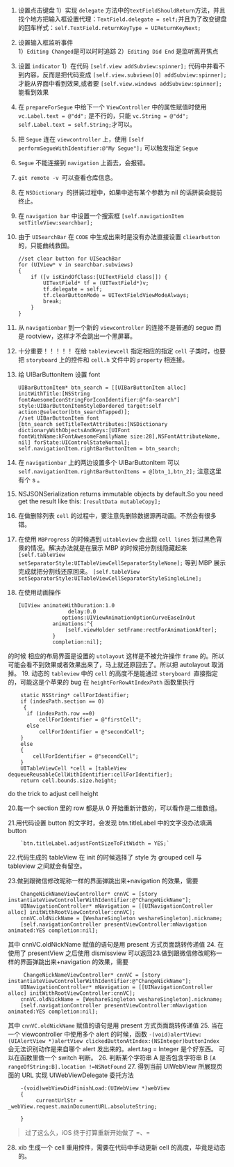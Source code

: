 1. 设置点击键盘
	1）实现 `delegate` 方法中的`textFieldShouldReturn`方法，并且找个地方把输入框设置代理：`TextField.delegate = self;`并且为了改变键盘的回车样式：`self.TextField.returnKeyType = UIReturnKeyNext;`
2. 设置输入框监听事件	
	1）`Editing Changed`是可以时时追踪
	2）`Editing Did End` 是监听离开焦点
3. 设置 `indicator`
	1）在代码
		 `[self.view addSubview:spinner];`
	   代码中并看不到内容，反而是把代码变成
	    	 `[self.view.subviews[0] addSubview:spinner];`
	   才能从界面中看到效果,或者要
		 `[self.view.windows addSubview:spinner];`
	   能看到效果
4. 在 `prepareForSegue` 中给下一个 `ViewController` 中的属性赋值时使用
		 `vc.Label.text = @"dd";` 是不行的，只能
		 `vc.String = @"dd";`
		 `self.Label.text = self.String;`才可以。
5. 把 `Segue` 连在 `viewcontroller` 上，使用
		`[self performSegueWithIdentifier:@"My Segue"];`
  可以触发指定 `Segue`
6. `Segue` 不能连接到 `navigation` 上面去，会报错。
7. `git remote -v `可以查看仓库信息。
8. 在 `NSDictionary `的拼装过程中，如果中途有某个参数为 nil 的话拼装会提前终止。
9. 在 `navigation bar` 中设置一个搜索框
	`[self.navigationItem setTitleView:searchbar];`
10. 由于 `UISearchBar` 在 `CODE` 中生成出来时是没有办法直接设置 `cliearbutton` 的，只能曲线救国。

    	//set clear button for UISeachBar
        for (UIView* v in searchbar.subviews)
        {
            if ([v isKindOfClass:[UITextField class]]) {
                UITextField* tf = (UITextField*)v;
                tf.delegate = self;
                tf.clearButtonMode = UITextFieldViewModeAlways;
                break;
            }
        }

11. 从 `navigationbar` 到一个新的 `viewcontroller` 的连接不是普通的 segue 而是 rootview，这样才不会跳出一个黑屏幕。
12. 十分重要！！！！！
   在给 `tableviewcell` 指定相应的指定 `cell` 子类时，也要把 `storyboard` 上的控件和 `cell.h` 文件中的 `property` 相连接。
13. 给 UIBarButtonItem 设置 font

      	UIBarButtonItem* btn_search = [[UIBarButtonItem alloc] initWithTitle:[NSString fontAwesomeIconStringForIconIdentifier:@"fa-search"] style:UIBarButtonItemStyleBordered target:self action:@selector(btn_searchTapped)];
        //set UIBarButtonItem font
      	[btn_search setTitleTextAttributes:[NSDictionary dictionaryWithObjectsAndKeys:[UIFont fontWithName:kFontAwesomeFamilyName size:28],NSFontAttributeName, nil] forState:UIControlStateNormal];
        self.navigationItem.rightBarButtonItem = btn_search;

14. 在 `navigationbar` 上的两边设置多个 UIBarButtonItem 可以
	`self.navigationItem.rightBarButtonItems = @[btn_1,btn_2];`
注意这里有个 s 。
15. NSJSONSerialization returns immutable objects by default.So you need get the result like this:
	`[resultData mutableCopy];`
16. 在做删除列表 `cell` 的过程中，要注意先删除数据源再动画。不然会有很多错。
17. 在使用 `MBProgress` 的时候遇到 `uitableview` 会出现 `cell lines` 划过黑色背景的情况。解决办法就是在展示 MBP 的时候把分割线隐藏起来
	 `[self.tableView setSeparatorStyle:UITableViewCellSeparatorStyleNone];`
等到 MBP 展示完成就把分割线还原回来。
	`[self.tableView setSeparatorStyle:UITableViewCellSeparatorStyleSingleLine];`
18. 在使用动画操作

        [UIView animateWithDuration:1.0
                        delay:0.0
                      options:UIViewAnimationOptionCurveEaseInOut
                   animations:^{
                       [self.viewHolder setFrame:rectForAnimationAfter];
                   }
                   completion:nil];

的时候 相应的布局界面是设置的 `utolayout` 这样是不被允许操作 `frame` 的。所以可能会看不到效果或者效果出来了，马上就还原回去了。所以把 autolayout 取消掉。
19. 动态的 `tableview` 中的 `cell` 的高度不是能通过 `storyboard `直接指定的，可能这是个苹果的 bug 在 `heightForRowAtIndexPath` 函数里执行	

        static NSString* cellForIdentifier;
      	if (indexPath.section == 0)
     	 {
          if (indexPath.row ==0)
              cellForIdentifier = @"firstCell";
          else
              cellForIdentifier = @"secondCell";
      	}
      	else
      	{
       		cellForIdentifier = @"secondCell";
      	}
      	UITableViewCell *cell = [tableView dequeueReusableCellWithIdentifier:cellForIdentifier];
      	return cell.bounds.size.height;


do the trick to adjust cell height

20.每一个 section 里的 row 都是从 0 开始重新计数的，可以看作是二维数组。

21.用代码设置 button 的文字时，会发现 btn.titleLabel 中的文字没办法填满 button

    	`btn.titleLabel.adjustFontSizeToFitWidth = YES;`

22.代码生成的 tableView 在 init 的时候选择了 style 为 grouped cell 与 tableview 之间就会有留空。

23.做到跟微信修改昵称一样的界面弹跳出来+navigation 的效果，需要


        ChangeNickNameViewController* cnnVC = [story instantiateViewControllerWithIdentifier:@"ChangeNickName"];
        UINavigationController* mNavigation = [[UINavigationController alloc] initWithRootViewController:cnnVC];
        cnnVC.oldNickName = [WeshareSingleton weshareSingleton].nickname;
        [self.navigationController presentViewController:mNavigation animated:YES completion:nil];


其中 cnnVC.oldNickName 赋值的语句是用 present 方式页面跳转传递值
24. 在使用了 presentView 之后使用 dismissview 可以返回23.做到跟微信修改昵称一样的界面弹跳出来+navigation 的效果，需要

         ChangeNickNameViewController* cnnVC = [story instantiateViewControllerWithIdentifier:@"ChangeNickName"];
        UINavigationController* mNavigation = [[UINavigationController alloc] initWithRootViewController:cnnVC];
        cnnVC.oldNickName = [WeshareSingleton weshareSingleton].nickname;
        [self.navigationController presentViewController:mNavigation animated:YES completion:nil];

其中 `cnnVC.oldNickName` 赋值的语句是用 present 方式页面跳转传递值
25. 当在一个 viewcontroller 中使用多个 alert 的时候，函数
	`-(void)alertView:(UIAlertView *)alertView clickedButtonAtIndex:(NSInteger)buttonIndex`
会无法识别动作是来自哪个 alert 发出来的。alert.tag = Integer 是个好东西。
可以在函数里做一个 switch 判断。
26. 判断某个字符串 A 是否包含字符串 B 
	`[A rangeOfString:B].location !=NSNotFound`
27. 得到当前 UIWebView 所展现页面的 URL 实现 UIWebViewDelegate 委托方法

    	-(void)webViewDidFinishLoad:(UIWebView *)webView
    	{
      		 currentUrlStr = _webView.request.mainDocumentURL.absoluteString;
        
    	}



> 过了这么久，iOS 终于打算重新开始做了 =、=

28. xib 生成一个 cell 重用控件，需要在代码中手动更新 cell 的高度，毕竟是动态的。
	
